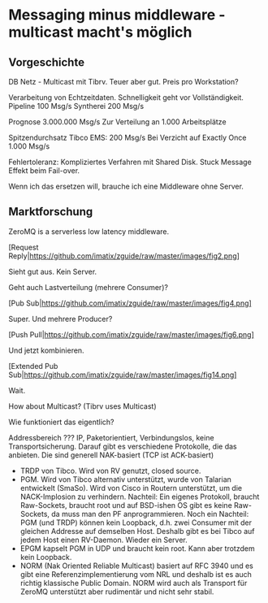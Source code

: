 # Messaging minus middleware - multicast macht's möglich

## Vorgeschichte

DB Netz - Multicast mit Tibrv. Teuer aber gut.
Preis pro Workstation?

Verarbeitung von Echtzeitdaten. Schnelligkeit geht vor Vollständigkeit.
Pipeline
100 Msg/s
Syntherei
200 Msg/s

Prognose
3.000.000 Msg/s
Zur Verteilung an 1.000 Arbeitsplätze

Spitzendurchsatz Tibco EMS: 200 Msg/s
Bei Verzicht auf Exactly Once 1.000 Msg/s

Fehlertoleranz: Kompliziertes Verfahren mit Shared Disk.
Stuck Message Effekt beim Fail-over.

Wenn ich das ersetzen will, brauche ich eine Middleware
ohne Server.

## Marktforschung

ZeroMQ is a serverless low latency middleware.

[Request Reply|https://github.com/imatix/zguide/raw/master/images/fig2.png]

Sieht gut aus. Kein Server.

Geht auch Lastverteilung (mehrere Consumer)?

[Pub Sub|https://github.com/imatix/zguide/raw/master/images/fig4.png]

Super. Und mehrere Producer?

[Push Pull|https://github.com/imatix/zguide/raw/master/images/fig6.png]

Und jetzt kombinieren.

[Extended Pub Sub|https://github.com/imatix/zguide/raw/master/images/fig14.png]

Wait.

How about Multicast? (Tibrv uses Multicast)

Wie funktioniert das eigentlich?

Addressbereich ???
IP, Paketorientiert, Verbindungslos, keine Transportsicherung.
Darauf gibt es verschiedene Protokolle, die das anbieten. Die sind generell NAK-basiert (TCP ist ACK-basiert)

* TRDP von Tibco. Wird von RV genutzt, closed source.
* PGM. Wird von Tibco alternativ unterstützt, wurde von Talarian entwickelt (SmaSo). Wird
von Cisco in Routern unterstützt, um die NACK-Implosion zu verhindern. Nachteil:
Ein eigenes Protokoll, braucht Raw-Sockets, braucht root und auf BSD-ishen OS gibt es keine
Raw-Sockets, da muss man den PF anprogrammieren. Noch ein Nachteil: PGM (und TRDP) können
kein Loopback, d.h. zwei Consumer mit der gleichen Addresse auf demselben Host. Deshalb
gibt es bei Tibco auf jedem Host einen RV-Daemon. Wieder ein Server.
* EPGM kapselt PGM in UDP und braucht kein root. Kann aber trotzdem kein Loopback.
* NORM (Nak Oriented Reliable Multicast) basiert auf RFC 3940 und es gibt eine Referenzimplementierung
vom NRL und deshalb ist es auch richtig klassische Public Domain. NORM wird auch als Transport
für ZeroMQ unterstützt aber rudimentär und nicht sehr stabil.

